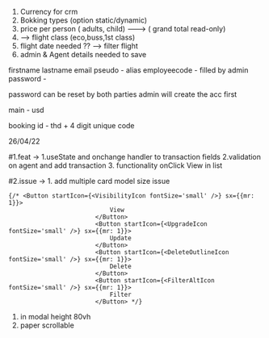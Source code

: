 1. Currency for crm
2. Bokking types (option static/dynamic)
3. price per person ( adults, child) ---> ( grand total read-only)
4. --> flight class (eco,buss,1st class)
5. flight date needed ?? --> filter flight
6. admin & Agent details needed to save

<!--  -->

firstname lastname email pseudo - alias employeecode - filled by admin password -

password can be reset by both parties admin will create the acc first

main - usd

booking id - thd + 4 digit unique code

26/04/22

#1.feat -> 1.useState and onchange handler to transaction fields 2.validation on agent and add transaction 3. functionality onClick View in list

#2.issue -> 1. add multiple card model size issue

    {/* <Button startIcon={<VisibilityIcon fontSize='small' />} sx={{mr: 1}}>
    							View
    						</Button>
    						<Button startIcon={<UpgradeIcon fontSize='small' />} sx={{mr: 1}}>
    							Update
    						</Button>
    						<Button startIcon={<DeleteOutlineIcon fontSize='small' />} sx={{mr: 1}}>
    							Delete
    						</Button>
    						<Button startIcon={<FilterAltIcon fontSize='small' />} sx={{mr: 1}}>
    							Filter
    						</Button> */}

1. in modal height 80vh
2. paper scrollable
